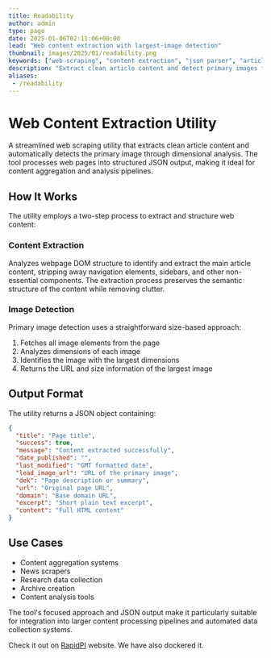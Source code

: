 ```yaml
---
title: Readability
author: admin
type: page
date: 2025-01-06T02:11:06+00:00
lead: "Web content extraction with largest-image detection"
thumbnail: images/2025/01/readability.png
keywords: ["web scraping", "content extraction", "json parser", "article extraction", "image detection"]
description: "Extract clean article content and detect primary images from websites with JSON output"
aliases:
 - /readability
---
```


# Web Content Extraction Utility

A streamlined web scraping utility that extracts clean article content and automatically detects the primary image through dimensional analysis. The tool processes web pages into structured JSON output, making it ideal for content aggregation and analysis pipelines.

## How It Works

The utility employs a two-step process to extract and structure web content:

### Content Extraction
Analyzes webpage DOM structure to identify and extract the main article content, stripping away navigation elements, sidebars, and other non-essential components. The extraction process preserves the semantic structure of the content while removing clutter.

### Image Detection
Primary image detection uses a straightforward size-based approach:

1. Fetches all image elements from the page
2. Analyzes dimensions of each image
3. Identifies the image with the largest dimensions
4. Returns the URL and size information of the largest image

## Output Format

The utility returns a JSON object containing:

```json
{
  "title": "Page title",
  "success": true,
  "message": "Content extracted successfully",
  "date_published": "",
  "last_modified": "GMT formatted date",
  "lead_image_url": "URL of the primary image",
  "dek": "Page description or summary",
  "url": "Original page URL",
  "domain": "Base domain URL",
  "excerpt": "Short plain text excerpt",
  "content": "Full HTML content"
}
```

## Use Cases

- Content aggregation systems
- News scrapers
- Research data collection
- Archive creation
- Content analysis tools

The tool's focused approach and JSON output make it particularly suitable for integration into larger content processing pipelines and automated data collection systems.

Check it out on [RapidPI](https://rapidapi.com/slav123/api/readability) website. We have also dockered it.